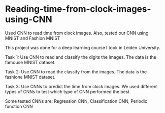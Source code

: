 # Reading-time-from-clock-images-using-CNN
Used CNN to read time from clock images. Also, tested our CNN using MNIST and Fashion MNIST

This project was done for a deep learning course I took in Leiden University.

Task 1: Use CNN to read and classify the digits the images. The data is the famouse MNIST dataset.

Task 2: Use CNN to read the classify from the images. The data is the fashione MNIST dataset.

Task 3: Use CNNs to predict the time from clock images. We used different types of CNNs to test which type of CNN performed the best.

Some tested CNNs are: Regression CNN, Classification CNN, Periodic function CNN
    
